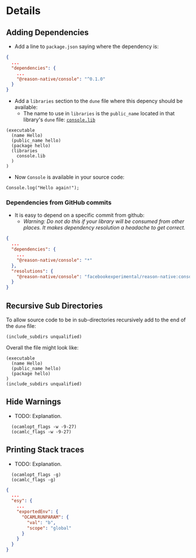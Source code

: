 # Details

## Adding Dependencies

- Add a line to `package.json` saying where the dependency is:

```json
{
  ...
  "dependencies": {
    ...
    "@reason-native/console": "^0.1.0"
  }
}
```

- Add a `libraries` section to the `dune` file where this depency should be available:
  - The name to use in `libraries` is the `public_name` located in that library's `dune` file: [`console.lib`](https://github.com/facebookexperimental/reason-native/blob/master/src/console/dune#L3)

```
(executable
  (name Hello)
  (public_name hello)
  (package hello)
  (libraries
    console.lib
  )
)
```

- Now `Console` is available in your source code:

```reason
Console.log("Hello again!");
```

### Dependencies from GitHub commits

- It is easy to depend on a specific commit from github:
  - _Warning: Do not do this if your library will be consumed from other places. It makes dependency resolution a headache to get correct._

```json
{
  ...
  "dependencies": {
    ...
    "@reason-native/console": "*"
  },
  "resolutions": {
    "@reason-native/console": "facebookexperimental/reason-native:console.json#a33f1528"
  }
}
```

## Recursive Sub Directories

To allow source code to be in sub-directories recursively add to the end of the `dune` file:

```
(include_subdirs unqualified)
```

Overall the file might look like:

```
(executable
  (name Hello)
  (public_name hello)
  (package hello)
)
(include_subdirs unqualified)
```

## Hide Warnings

- TODO: Explanation.

```
  (ocamlopt_flags -w -9-27)
  (ocamlc_flags -w -9-27)
```

## Printing Stack traces

- TODO: Explanation.

```
  (ocamlopt_flags -g)
  (ocamlc_flags -g)
```

```json
{
  ...
  "esy": {
    ...
    "exportedEnv": {
      "OCAMLRUNPARAM": {
        "val": "b",
        "scope": "global"
      }
    }
  }
}
```
